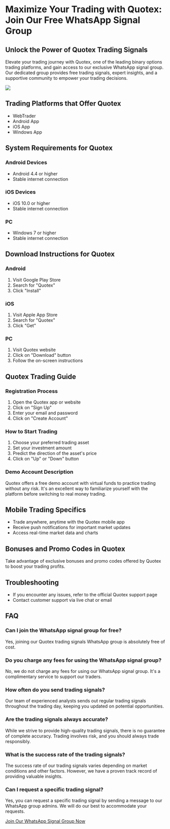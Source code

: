 # Maximize Your Trading with Quotex: Join Our Free WhatsApp Signal Group

## Unlock the Power of Quotex Trading Signals

Elevate your trading journey with Quotex, one of the leading binary
options trading platforms, and gain access to our exclusive WhatsApp
signal group. Our dedicated group provides free trading signals, expert
insights, and a supportive community to empower your trading decisions.

[![](https://static.quotex.io/files/8_en/300_250.jpg)](https://traff.sbs/brokerqxsignupf)

## Trading Platforms that Offer Quotex

-   WebTrader
-   Android App
-   iOS App
-   Windows App

## System Requirements for Quotex

### Android Devices

-   Android 4.4 or higher
-   Stable internet connection

### iOS Devices

-   iOS 10.0 or higher
-   Stable internet connection

### PC

-   Windows 7 or higher
-   Stable internet connection

## Download Instructions for Quotex

### Android

1.  Visit Google Play Store
2.  Search for "Quotex"
3.  Click "Install"

### iOS

1.  Visit Apple App Store
2.  Search for "Quotex"
3.  Click "Get"

### PC

1.  Visit Quotex website
2.  Click on "Download" button
3.  Follow the on-screen instructions

## Quotex Trading Guide

### Registration Process

1.  Open the Quotex app or website
2.  Click on "Sign Up"
3.  Enter your email and password
4.  Click on "Create Account"

### How to Start Trading

1.  Choose your preferred trading asset
2.  Set your investment amount
3.  Predict the direction of the asset\'s price
4.  Click on "Up" or "Down" button

### Demo Account Description

Quotex offers a free demo account with virtual funds to practice trading
without any risk. It\'s an excellent way to familiarize yourself with
the platform before switching to real money trading.

## Mobile Trading Specifics

-   Trade anywhere, anytime with the Quotex mobile app
-   Receive push notifications for important market updates
-   Access real-time market data and charts

## Bonuses and Promo Codes in Quotex

Take advantage of exclusive bonuses and promo codes offered by Quotex to
boost your trading profits.

## Troubleshooting

-   If you encounter any issues, refer to the official Quotex support
    page
-   Contact customer support via live chat or email

## FAQ

### Can I join the WhatsApp signal group for free?

Yes, joining our Quotex trading signals WhatsApp group is absolutely
free of cost.

### Do you charge any fees for using the WhatsApp signal group?

No, we do not charge any fees for using our WhatsApp signal group. It\'s
a complimentary service to support our traders.

### How often do you send trading signals?

Our team of experienced analysts sends out regular trading signals
throughout the trading day, keeping you updated on potential
opportunities.

### Are the trading signals always accurate?

While we strive to provide high-quality trading signals, there is no
guarantee of complete accuracy. Trading involves risk, and you should
always trade responsibly.

### What is the success rate of the trading signals?

The success rate of our trading signals varies depending on market
conditions and other factors. However, we have a proven track record of
providing valuable insights.

### Can I request a specific trading signal?

Yes, you can request a specific trading signal by sending a message to
our WhatsApp group admins. We will do our best to accommodate your
requests.

[Join Our WhatsApp Signal Group
Now](\%22https://traff.sbs/brokerqxsignup\%22)

